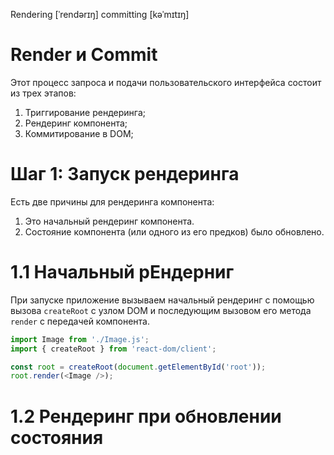 Rendering [ˈrendərɪŋ]
committing [kəˈmɪtɪŋ]

# Render и Commit

Этот процесс запроса и подачи пользовательского интерфейса состоит из трех этапов:
1. Триггирование рендеринга;
2. Рендеринг компонента;
3. Коммитирование в DOM;

# Шаг 1: Запуск рендеринга
Есть две причины для рендеринга компонента:
1. Это начальный рендеринг компонента.
2. Состояние компонента (или одного из его предков) было обновлено.

# 1.1 Начальный рЕндерниг
При запуске приложение вызываем начальный рендеринг с помощью вызова `createRoot` с узлом DOM и последующим вызовом его метода `render` c передачей компонента.
```ts
import Image from './Image.js';
import { createRoot } from 'react-dom/client';

const root = createRoot(document.getElementById('root'));
root.render(<Image />);
```
# 1.2 Рендеринг при обновлении состояния
```ts
```

```ts
```

```ts
```

